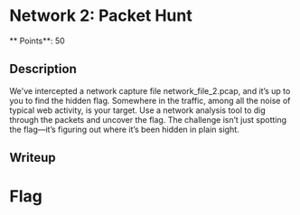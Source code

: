 # Network 2: Packet Hunt
** Points**: 50

## Description
We've intercepted a network capture file network\_file\_2.pcap, and it’s up to you to find the hidden flag. Somewhere in the traffic, among all the noise of typical web activity, is your target. Use a network analysis tool to dig through the packets and uncover the flag. The challenge isn’t just spotting the flag—it’s figuring out where it’s been hidden in plain sight.

## Writeup


# Flag


